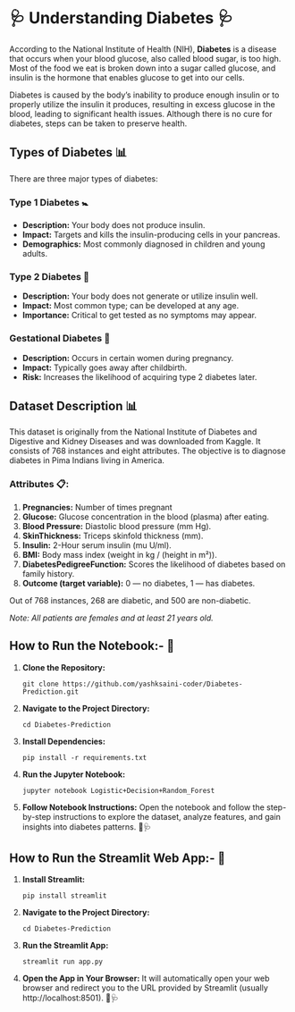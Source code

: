 # 🩺 Understanding Diabetes 🩺

According to the National Institute of Health (NIH), **Diabetes** is a disease that occurs when your blood glucose, also called blood sugar, is too high. Most of the food we eat is broken down into a sugar called glucose, and insulin is the hormone that enables glucose to get into our cells.

Diabetes is caused by the body’s inability to produce enough insulin or to properly utilize the insulin it produces, resulting in excess glucose in the blood, leading to significant health issues. Although there is no cure for diabetes, steps can be taken to preserve health.

## Types of Diabetes 📊

There are three major types of diabetes:

### Type 1 Diabetes 🚼
- **Description:** Your body does not produce insulin.
- **Impact:** Targets and kills the insulin-producing cells in your pancreas.
- **Demographics:** Most commonly diagnosed in children and young adults.

### Type 2 Diabetes 🚻
- **Description:** Your body does not generate or utilize insulin well.
- **Impact:** Most common type; can be developed at any age.
- **Importance:** Critical to get tested as no symptoms may appear.

### Gestational Diabetes 🤰
- **Description:** Occurs in certain women during pregnancy.
- **Impact:** Typically goes away after childbirth.
- **Risk:** Increases the likelihood of acquiring type 2 diabetes later.

## Dataset Description 📊

This dataset is originally from the National Institute of Diabetes and Digestive and Kidney Diseases and was downloaded from Kaggle. It consists of 768 instances and eight attributes. The objective is to diagnose diabetes in Pima Indians living in America.

### Attributes 📋:
1. **Pregnancies:** Number of times pregnant
2. **Glucose:** Glucose concentration in the blood (plasma) after eating.
3. **Blood Pressure:** Diastolic blood pressure (mm Hg).
4. **SkinThickness:** Triceps skinfold thickness (mm).
5. **Insulin:** 2-Hour serum insulin (mu U/ml).
6. **BMI:** Body mass index (weight in kg / (height in m²)).
7. **DiabetesPedigreeFunction:** Scores the likelihood of diabetes based on family history.
8. **Outcome (target variable):** 0 — no diabetes, 1 — has diabetes.

Out of 768 instances, 268 are diabetic, and 500 are non-diabetic.

*Note: All patients are females and at least 21 years old.*

## How to Run the Notebook:- 🚀

1. **Clone the Repository:**
   ```
   git clone https://github.com/yashksaini-coder/Diabetes-Prediction.git
   ```

2. **Navigate to the Project Directory:**
   ```
   cd Diabetes-Prediction
   ```

3. **Install Dependencies:**
   ```
   pip install -r requirements.txt
   ```

4. **Run the Jupyter Notebook:**
   ```
   jupyter notebook Logistic+Decision+Random_Forest
   ```

5. **Follow Notebook Instructions:**
   Open the notebook and follow the step-by-step instructions to explore the dataset, analyze features, and gain insights into diabetes patterns.
🌟🩺

## How to Run the Streamlit Web App:- 🚀

1. **Install Streamlit:**
   ```
   pip install streamlit
   ```

2. **Navigate to the Project Directory:**
   ```
   cd Diabetes-Prediction
   ```

3. **Run the Streamlit App:**
   ```
   streamlit run app.py
   ```

4. **Open the App in Your Browser:**
   It will automatically open your web browser and redirect you to the URL provided by Streamlit (usually http://localhost:8501).
🌟🩺